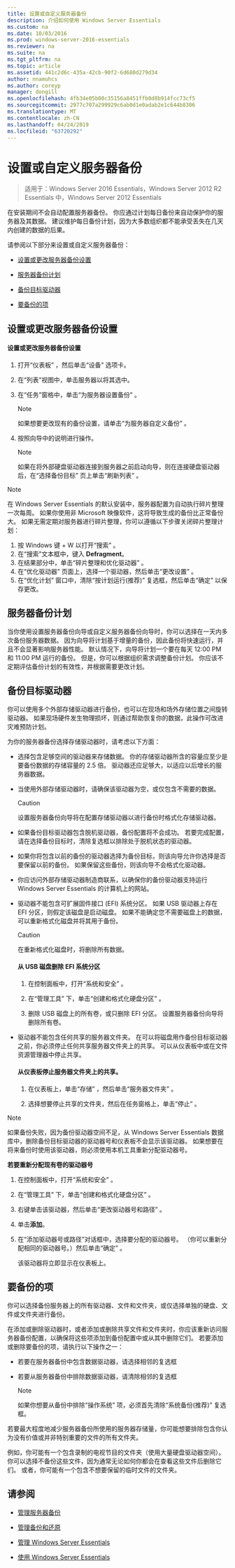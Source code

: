 ```yaml
---
title: 设置或自定义服务器备份
description: 介绍如何使用 Windows Server Essentials
ms.custom: na
ms.date: 10/03/2016
ms.prod: windows-server-2016-essentials
ms.reviewer: na
ms.suite: na
ms.tgt_pltfrm: na
ms.topic: article
ms.assetid: 441c2d6c-435a-42cb-90f2-6d680d279d34
author: nnamuhcs
ms.author: coreyp
manager: dongill
ms.openlocfilehash: 4fb34e05b00c35156a8451ffb0d8b914fcc73cf5
ms.sourcegitcommit: 2977c707a299929c6ab0d1e0adab2e1c644b8306
ms.translationtype: MT
ms.contentlocale: zh-CN
ms.lasthandoff: 04/24/2019
ms.locfileid: "63720292"
---
```

# <a name="set-up-or-customize-server-backup"></a>设置或自定义服务器备份

>适用于：Windows Server 2016 Essentials，Windows Server 2012 R2 Essentials 中，Windows Server 2012 Essentials
  
 在安装期间不会自动配置服务器备份。 你应通过计划每日备份来自动保护你的服务器及其数据。 建议维护每日备份计划，因为大多数组织都不能承受丢失在几天内创建的数据的后果。  
  
 请参阅以下部分来设置或自定义服务器备份：  
  
-   [设置或更改服务器备份设置](Set-up-or-customize-server-backup.md#BKMK_1)  
  
-   [服务器备份计划](Set-up-or-customize-server-backup.md#BKMK_2)  
  
-   [备份目标驱动器](Set-up-or-customize-server-backup.md#BKMK_Target)  
  
-   [要备份的项](Set-up-or-customize-server-backup.md#BKMK_4)  
  
##  <a name="BKMK_1"></a> 设置或更改服务器备份设置  
  
#### <a name="to-set-up-or-change-server-backup-settings"></a>设置或更改服务器备份设置  
  
1.  打开“仪表板”  ，然后单击“设备”  选项卡。  
  
2.  在“列表”视图中，单击服务器以将其选中。  
  
3.  在“任务”窗格中，单击“为服务器设置备份”  。  
  
    > [!NOTE]
    >  如果想要更改现有的备份设置，请单击“为服务器自定义备份”  。  
  
4.  按照向导中的说明进行操作。  
  
    > [!NOTE]
    >  如果在将外部硬盘驱动器连接到服务器之前启动向导，则在连接硬盘驱动器后，在“选择备份目标”  页上单击“刷新列表”  。  
  
> [!NOTE]
>  在 Windows Server Essentials 的默认安装中，服务器配置为自动执行碎片整理一次每周。 如果你使用非 Microsoft 映像软件，这将导致生成的备份比正常备份大。 如果无需定期对服务器进行碎片整理，你可以遵循以下步骤关闭碎片整理计划：  
>   
>  1.  按 Windows 键 + W 以打开“搜索”  。  
> 2.  在“搜索”文本框中，键入 **Defragment**。  
> 3.  在结果部分中，单击“碎片整理和优化驱动器”  。  
> 4.  在“优化驱动器”  页面上，选择一个驱动器，然后单击“更改设置”  。  
> 5.  在“优化计划”  窗口中，清除“按计划运行(推荐)”  复选框，然后单击“确定”  以保存更改。  
  
##  <a name="BKMK_2"></a> 服务器备份计划  
 当你使用设置服务器备份向导或自定义服务器备份向导时，你可以选择在一天内多次备份服务器数据。 因为向导将计划基于增量的备份，因此备份将快速运行，并且不会显著影响服务器性能。 默认情况下，向导将计划一个要在每天 12:00 PM 和 11:00 PM 运行的备份。 但是，你可以根据组织需求调整备份计划。 你应该不定期评估备份计划的有效性，并根据需要更改计划。  
  
##  <a name="BKMK_Target"></a> 备份目标驱动器  
 你可以使用多个外部存储驱动器进行备份，也可以在现场和场外存储位置之间旋转驱动器。 如果现场硬件发生物理损坏，则通过帮助恢复你的数据，此操作可改进灾难预防计划。  
  
 为你的服务器备份选择存储驱动器时，请考虑以下方面：  
  
-   选择包含足够空间的驱动器来存储数据。 你的存储驱动器所含的容量应至少是要备份数据的存储容量的 2.5 倍。 驱动器还应足够大，以适应以后增长的服务器数据。  
  
-   当使用外部存储驱动器时，请确保该驱动器为空，或仅包含不需要的数据。  
  
    > [!CAUTION]
    >  设置服务器备份向导将在配置存储驱动器以进行备份时格式化存储驱动器。  
  
-   如果备份目标驱动器包含脱机驱动器，备份配置将不会成功。 若要完成配置，请在选择备份目标时，清除复选框以排除处于脱机状态的驱动器。  
  
-   如果你将包含以前的备份的驱动器选择为备份目标，则该向导允许你选择是否要保留以前的备份。 如果保留这些备份，则该向导不会格式化驱动器。  
  
-   你应访问外部存储驱动器制造商联系，以确保你的备份驱动器支持运行 Windows Server Essentials 的计算机上的网站。  
  
-   驱动器不能包含可扩展固件接口 (EFI) 系统分区。 如果 USB 驱动器上存在 EFI 分区，则假定该磁盘是启动磁盘。 如果不能确定您不需要磁盘上的数据，可以重新格式化磁盘并将其用于备份。  
  
    > [!CAUTION]
    >  在重新格式化磁盘时，将删除所有数据。  
  
    #### <a name="to-remove-an-efi-system-partition-from-a-usb-disk"></a>从 USB 磁盘删除 EFI 系统分区  
  
    1.  在控制面板中，打开“系统和安全”  。  
  
    2.  在“管理工具”  下，单击“创建和格式化硬盘分区”  。  
  
    3.  删除 USB 磁盘上的所有卷，或只删除 EFI 分区。 设置服务器备份向导将删除所有卷。  
  
-   驱动器不能包含任何共享的服务器文件夹。 在可以将磁盘用作备份目标驱动器之前，你必须停止任何共享服务器文件夹上的共享。 可以从仪表板中或在文件资源管理器中停止共享。  
  
    #### <a name="to-stop-sharing-on-a-server-folder-from-the-dashboard"></a>从仪表板停止服务器文件夹上的共享。  
  
    1.  在仪表板上，单击“存储”  ，然后单击“服务器文件夹”  。  
  
    2.  选择想要停止共享的文件夹，然后在任务窗格上，单击“停止”  。  
  
> [!NOTE]
>  如果备份失败，因为备份驱动器空间不足，从 Windows Server Essentials 数据库中，删除备份目标驱动器的驱动器号和仪表板不会显示该驱动器。 如果想要在将来备份时使用该驱动器，则必须使用本机工具重新分配驱动器号。  
>   
>  **若要重新分配现有卷的驱动器号**  
>   
>  1.  在控制面板中，打开“系统和安全”  。  
> 2.  在“管理工具”  下，单击“创建和格式化硬盘分区”  。  
> 3.  右键单击该驱动器，然后单击“更改驱动器号和路径”  。  
> 4.  单击**添加**。  
> 5.  在“添加驱动器号或路径”对话框中，选择要分配的驱动器号。 （你可以重新分配相同的驱动器号。）然后单击“确定”  。  
>   
>      该驱动器将立即显示在仪表板上。  
  
##  <a name="BKMK_4"></a> 要备份的项  
 你可以选择备份服务器上的所有驱动器、文件和文件夹，或仅选择单独的硬盘、文件或文件夹进行备份。  
  
 在添加或删除驱动器时，或者添加或删除共享文件和文件夹时，你应该重新访问服务器备份配置，以确保将这些项添加到备份配置中或从其中删除它们。 若要添加或删除要备份的项，请执行以下操作之一：  
  
-   若要在服务器备份中包含数据驱动器，请选择相邻的复选框  
  
-   若要从服务器备份中排除数据驱动器，请清除相邻的复选框  
  
    > [!NOTE]
    >  如果你想要从备份中排除“操作系统”  项，必须首先清除“系统备份(推荐)”  复选框。  
  
 若要最大程度地减少服务器备份所使用的服务器存储量，你可能想要排除包含你认为没有价值或并非特别重要的文件的所有文件夹。  
  
 例如，你可能有一个包含录制的电视节目的文件夹（使用大量硬盘驱动器空间）。 你可以选择不备份这些文件，因为通常无论如何你都会在查看这些文件后删除它们。 或者，你可能有一个包含不想要保留的临时文件的文件夹。  
  
## <a name="see-also"></a>请参阅  
  
-   [管理服务器备份](Manage-Server-Backup-in-Windows-Server-Essentials.md)  
  
-   [管理备份和还原](Manage-Backup-and-Restore-in-Windows-Server-Essentials.md)  
  
-   [管理 Windows Server Essentials](Manage-Windows-Server-Essentials.md)  
  
-   [使用 Windows Server Essentials](../use/Use-Windows-Server-Essentials.md)
